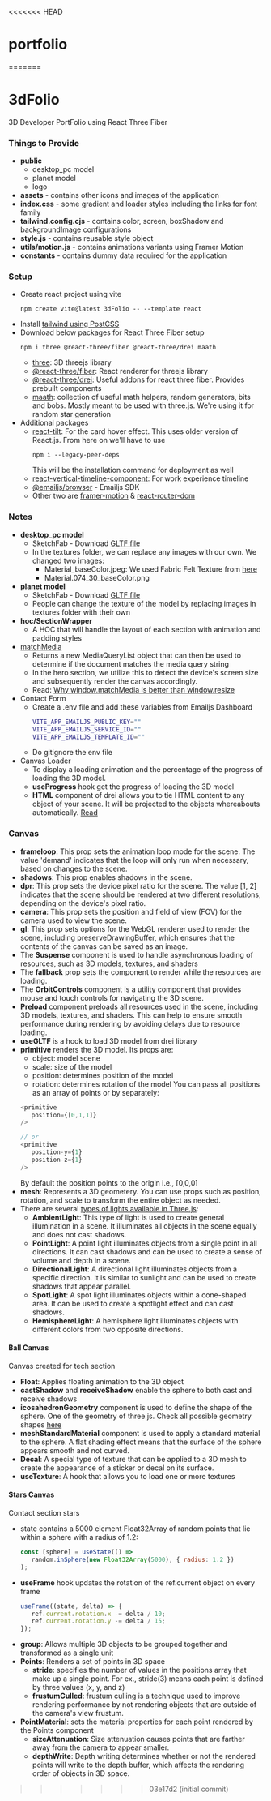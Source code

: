 <<<<<<< HEAD
# portfolio
=======
# 3dFolio

3D Developer PortFolio using React Three Fiber

### Things to Provide

* **public** 
  - desktop_pc model
  - planet model
  - logo
* **assets** - contains other icons and images of the application
* **index.css** - some gradient and loader styles including the links for font family
* **tailwind.config.cjs** - contains color, screen, boxShadow and backgroundImage configurations
* **style.js** - contains reusable style object 
* **utils/motion.js** - contains animations variants using Framer Motion
* **constants** - contains dummy data required for the application


### Setup

* Create react project using vite
  ```shell
  npm create vite@latest 3dFolio -- --template react
  ```
* Install [tailwind using PostCSS](https://tailwindcss.com/docs/installation/using-postcss)
* Download below packages for React Three Fiber setup
  ```shell
  npm i three @react-three/fiber @react-three/drei maath
  ```
  - [three](https://www.npmjs.com/package/three): 3D threejs library
  - [@react-three/fiber](https://www.npmjs.com/package/@react-three/fiber): React renderer for threejs library
  - [@react-three/drei](https://www.npmjs.com/package/@react-three/drei): Useful addons for react three fiber. Provides prebuilt components
  - [maath](https://github.com/pmndrs/maath): collection of useful math helpers, random generators, bits and bobs. Mostly meant to be used with three.js. We're using it for random star generation
* Additional packages
  - [react-tilt](https://www.npmjs.com/package/react-tilt): For the card hover effect. This uses older version of React.js. From here on we'll have to use
    ```shell
    npm i --legacy-peer-deps
    ```
    This will be the installation command for deployment as well
  - [react-vertical-timeline-component](https://www.npmjs.com/package/react-vertical-timeline-component): For work experience timeline
  - [@emailjs/browser](https://www.npmjs.com/package/@emailjs/browser) - Emailjs SDK
  - Other two are [framer-motion](https://www.npmjs.com/package/framer-motion) & [react-router-dom](https://www.npmjs.com/package/react-router-dom)


### Notes

* **desktop_pc model**
  - SketchFab - Download [GLTF file](https://sketchfab.com/3d-models/gaming-desktop-pc-d1d8282c9916438091f11aeb28787b66)
  - In the textures folder, we can replace any images with our own. We changed two images:
    - Material_baseColor.jpeg: We used Fabric Felt Texture from [here](https://www.textures.com/download/PBR0294/134376)
    - Material.074_30_baseColor.png
* **planet model**
  - SketchFab - Download [GLTF file](https://sketchfab.com/3d-models/stylized-planet-789725db86f547fc9163b00f302c3e70)
  - People can change the texture of the model by replacing images in textures folder with their own
* **hoc/SectionWrapper**
  - A HOC that will handle the layout of each section with animation and padding styles
* [matchMedia](https://developer.mozilla.org/en-US/docs/Web/API/Window/matchMedia)
  - Returns a new MediaQueryList object that can then be used to determine if the document matches the media query string
  - In the hero section, we utilize this to detect the device's screen size and subsequently render the canvas accordingly.
  - Read: [Why window.matchMedia is better than window.resize](https://webdevetc.com/blog/matchmedia-events-for-window-resizes/)
* Contact Form
  - Create a .env file and add these variables from Emailjs Dashboard
    ```bash
    VITE_APP_EMAILJS_PUBLIC_KEY=""
    VITE_APP_EMAILJS_SERVICE_ID=""
    VITE_APP_EMAILJS_TEMPLATE_ID=""
    ```
  - Do gitignore the env file
* Canvas Loader
  - To display a loading animation and the percentage of the progress of loading the 3D model.
  - **useProgress** hook get the progress of loading the 3D model
  - **HTML** component of drei allows you to tie HTML content to any object of your scene. It will be projected to the objects whereabouts automatically. [Read](https://github.com/pmndrs/drei#html)

### Canvas

  - **frameloop**: This prop sets the animation loop mode for the scene. The value 'demand' indicates that the loop will only run when necessary, based on changes to the scene.
  - **shadows**: This prop enables shadows in the scene.
  - **dpr**: This prop sets the device pixel ratio for the scene. The value [1, 2] indicates that the scene should be rendered at two different resolutions, depending on the device's pixel ratio.
  - **camera**: This prop sets the position and field of view (FOV) for the camera used to view the scene.
  - **gl**: This prop sets options for the WebGL renderer used to render the scene, including preserveDrawingBuffer, which ensures that the contents of the canvas can be saved as an image.
  - The **Suspense** component is used to handle asynchronous loading of resources, such as 3D models, textures, and shaders
  - The **fallback** prop sets the component to render while the resources are loading.
  - The **OrbitControls** component is a utility component that provides mouse and touch controls for navigating the 3D scene. 
  - **Preload** component preloads all resources used in the scene, including 3D models, textures, and shaders. This can help to ensure smooth performance during rendering by avoiding delays due to resource loading.
  - **useGLTF** is a hook to load 3D model from drei library
  - **primitive** renders the 3D model. Its props are:
    - object:  model scene
    - scale:  size of the model
    - position: determines position of the model
    - rotation: determines rotation of the model
    You can pass all positions as an array of points or by separately:
    ```javascript
    <primitive 
       position={[0,1,1]}
    />
    
    // or
    <primitive 
       position-y={1}
       position-z={1}
    />
    ```
    By default the position points to the origin i.e., [0,0,0]
  - **mesh**:  Represents a 3D geometery. You can use props such as position, rotation, and scale to transform the entire object as needed. 
  - There are several [types of lights available in Three.js](https://threejs.org/docs/#api/en/lights/AmbientLight):
    - **AmbientLight**: This type of light is used to create general illumination in a scene. It illuminates all objects in the scene equally and does not cast shadows.
    - **PointLight**: A point light illuminates objects from a single point in all directions. It can cast shadows and can be used to create a sense of volume and depth in a scene.
    - **DirectionalLight**: A directional light illuminates objects from a specific direction. It is similar to sunlight and can be used to create shadows that appear parallel.
    - **SpotLight**: A spot light illuminates objects within a cone-shaped area. It can be used to create a spotlight effect and can cast shadows.
    - **HemisphereLight**: A hemisphere light illuminates objects with different colors from two opposite directions. 
    

#### Ball Canvas

Canvas created for tech section

* **Float**: Applies floating animation to the 3D object
* **castShadow** and **receiveShadow** enable the sphere to both cast and receive shadows
* **icosahedronGeometry** component is used to define the shape of the sphere. One of the geometry of three.js. Check all possible geometry shapes [here](https://threejs.org/docs/#api/en/geometries/BoxGeometry)
* **meshStandardMaterial** component is used to apply a standard material to the sphere. A flat shading effect means that the surface of the sphere appears smooth and not curved.
* **Decal**: A special type of texture that can be applied to a 3D mesh to create the appearance of a sticker or decal on its surface. 
* **useTexture**: A hook that allows you to load one or more textures

#### Stars Canvas

Contact section stars

* state contains a 5000 element Float32Array of random points that lie within a sphere with a radius of 1.2:
  ```javascript
  const [sphere] = useState(() =>
     random.inSphere(new Float32Array(5000), { radius: 1.2 })
  );
  ```
* **useFrame** hook updates the rotation of the ref.current object on every frame
  ```javascript
  useFrame((state, delta) => {
     ref.current.rotation.x -= delta / 10;
     ref.current.rotation.y -= delta / 15;
  });
  ```
* **group**: Allows multiple 3D objects to be grouped together and transformed as a single unit
* **Points**: Renders a set of points in 3D space
  -  **stride**: specifies the number of values in the positions array that make up a single point. For ex., stride(3) means each point is defined by three values (x, y, and z)
  - **frustumCulled**: frustum culling is a technique used to improve rendering performance by not rendering objects that are outside of the camera's view frustum.
* **PointMaterial**: sets the material properties for each point rendered by the Points component
  - **sizeAttenuation**: Size attenuation causes points that are farther away from the camera to appear smaller.
  - **depthWrite**: Depth writing determines whether or not the rendered points will write to the depth buffer, which affects the rendering order of objects in 3D space.
  
  
>>>>>>> 03e17d2 (initial commit)
